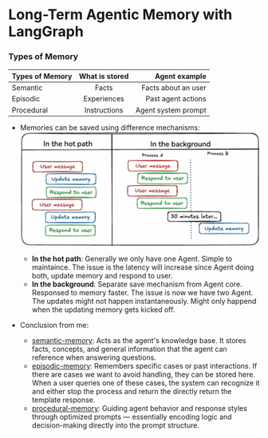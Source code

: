 # Long-Term Agentic Memory with LangGraph

### Types of Memory

| Types of Memory   | What is stored    | Agent example         |
|:-----             |:-----:            |-----:                 |
| Semantic          | Facts             | Facts about an user   |
| Episodic          | Experiences       | Past agent actions    |
| Procedural        | Instructions      | Agent system prompt   |

+ Memories can be saved using difference mechanisms: 
![save-mechanism.png](assests/save-mechanism.png)
    + **In the hot path**: Generally we only have one Agent. Simple to maintaince. The issue is the latency will increase since Agent doing both, update memory and respond to user.
    + **In the background**: Separate save mechanism from Agent core. Responsed to memory faster. The issue is now we have two Agent. The updates might not happen instantaneously. Might only happend when the updating memory gets kicked off.

+ Conclusion from me:
    + [semantic-memory](semantic-memory.ipynb): Acts as the agent's knowledge base. It stores facts, concepts, and general information that the agent can reference when answering questions.
    + [episodic-memory](semantic-and-episodic-memory.ipynb): Remembers specific cases or past interactions. If there are cases we want to avoid handling, they can be stored here. When a user queries one of these cases, the system can recognize it and either stop the process and return the directly return the template response.
    + [procedural-memory](semantic-and-episodic-procedural-memory.ipynb): Guiding agent behavior and response styles through optimized prompts — essentially encoding logic and decision-making directly into the prompt structure.
